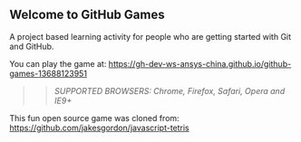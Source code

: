 ## Welcome to GitHub Games

A project based learning activity for people who are getting started with Git and GitHub.

You can play the game at: https://gh-dev-ws-ansys-china.github.io/github-games-13688123951

>> _*SUPPORTED BROWSERS*: Chrome, Firefox, Safari, Opera and IE9+_

This fun open source game was cloned from: https://github.com/jakesgordon/javascript-tetris
